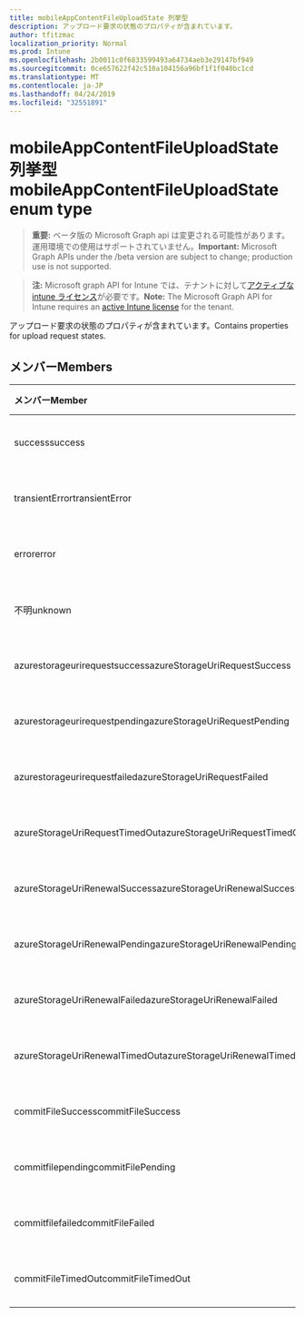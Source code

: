 ```yaml
---
title: mobileAppContentFileUploadState 列挙型
description: アップロード要求の状態のプロパティが含まれています。
author: tfitzmac
localization_priority: Normal
ms.prod: Intune
ms.openlocfilehash: 2b0011c0f6833599493a64734aeb3e29147bf949
ms.sourcegitcommit: 0ce657622f42c510a104156a96bf1f1f040bc1cd
ms.translationtype: MT
ms.contentlocale: ja-JP
ms.lasthandoff: 04/24/2019
ms.locfileid: "32551891"
---
```

# <a name="mobileappcontentfileuploadstate-enum-type"></a><span data-ttu-id="46357-103">mobileAppContentFileUploadState 列挙型</span><span class="sxs-lookup"><span data-stu-id="46357-103">mobileAppContentFileUploadState enum type</span></span>

> <span data-ttu-id="46357-104">**重要:** ベータ版の Microsoft Graph api は変更される可能性があります。運用環境での使用はサポートされていません。</span><span class="sxs-lookup"><span data-stu-id="46357-104">**Important:** Microsoft Graph APIs under the /beta version are subject to change; production use is not supported.</span></span>

> <span data-ttu-id="46357-105">**注:** Microsoft graph API for Intune では、テナントに対して[アクティブな intune ライセンス](https://go.microsoft.com/fwlink/?linkid=839381)が必要です。</span><span class="sxs-lookup"><span data-stu-id="46357-105">**Note:** The Microsoft Graph API for Intune requires an [active Intune license](https://go.microsoft.com/fwlink/?linkid=839381) for the tenant.</span></span>

<span data-ttu-id="46357-106">アップロード要求の状態のプロパティが含まれています。</span><span class="sxs-lookup"><span data-stu-id="46357-106">Contains properties for upload request states.</span></span>

## <a name="members"></a><span data-ttu-id="46357-107">メンバー</span><span class="sxs-lookup"><span data-stu-id="46357-107">Members</span></span>
|<span data-ttu-id="46357-108">メンバー</span><span class="sxs-lookup"><span data-stu-id="46357-108">Member</span></span>|<span data-ttu-id="46357-109">値</span><span class="sxs-lookup"><span data-stu-id="46357-109">Value</span></span>|<span data-ttu-id="46357-110">説明</span><span class="sxs-lookup"><span data-stu-id="46357-110">Description</span></span>|
|:---|:---|:---|
|<span data-ttu-id="46357-111">success</span><span class="sxs-lookup"><span data-stu-id="46357-111">success</span></span>|<span data-ttu-id="46357-112">.0</span><span class="sxs-lookup"><span data-stu-id="46357-112">0</span></span>|<span data-ttu-id="46357-113">まだ文書化されていません</span><span class="sxs-lookup"><span data-stu-id="46357-113">Not yet documented</span></span>|
|<span data-ttu-id="46357-114">transientError</span><span class="sxs-lookup"><span data-stu-id="46357-114">transientError</span></span>|<span data-ttu-id="46357-115">1 </span><span class="sxs-lookup"><span data-stu-id="46357-115">1</span></span>|<span data-ttu-id="46357-116">まだ文書化されていません</span><span class="sxs-lookup"><span data-stu-id="46357-116">Not yet documented</span></span>|
|<span data-ttu-id="46357-117">error</span><span class="sxs-lookup"><span data-stu-id="46357-117">error</span></span>|<span data-ttu-id="46357-118">2 </span><span class="sxs-lookup"><span data-stu-id="46357-118">2</span></span>|<span data-ttu-id="46357-119">まだ文書化されていません</span><span class="sxs-lookup"><span data-stu-id="46357-119">Not yet documented</span></span>|
|<span data-ttu-id="46357-120">不明</span><span class="sxs-lookup"><span data-stu-id="46357-120">unknown</span></span>|<span data-ttu-id="46357-121">3 </span><span class="sxs-lookup"><span data-stu-id="46357-121">3</span></span>|<span data-ttu-id="46357-122">まだ文書化されていません</span><span class="sxs-lookup"><span data-stu-id="46357-122">Not yet documented</span></span>|
|<span data-ttu-id="46357-123">azurestorageurirequestsuccess</span><span class="sxs-lookup"><span data-stu-id="46357-123">azureStorageUriRequestSuccess</span></span>|<span data-ttu-id="46357-124">100</span><span class="sxs-lookup"><span data-stu-id="46357-124">100</span></span>|<span data-ttu-id="46357-125">まだ文書化されていません</span><span class="sxs-lookup"><span data-stu-id="46357-125">Not yet documented</span></span>|
|<span data-ttu-id="46357-126">azurestorageurirequestpending</span><span class="sxs-lookup"><span data-stu-id="46357-126">azureStorageUriRequestPending</span></span>|<span data-ttu-id="46357-127">101</span><span class="sxs-lookup"><span data-stu-id="46357-127">101</span></span>|<span data-ttu-id="46357-128">まだ文書化されていません</span><span class="sxs-lookup"><span data-stu-id="46357-128">Not yet documented</span></span>|
|<span data-ttu-id="46357-129">azurestorageurirequestfailed</span><span class="sxs-lookup"><span data-stu-id="46357-129">azureStorageUriRequestFailed</span></span>|<span data-ttu-id="46357-130">102</span><span class="sxs-lookup"><span data-stu-id="46357-130">102</span></span>|<span data-ttu-id="46357-131">まだ文書化されていません</span><span class="sxs-lookup"><span data-stu-id="46357-131">Not yet documented</span></span>|
|<span data-ttu-id="46357-132">azureStorageUriRequestTimedOut</span><span class="sxs-lookup"><span data-stu-id="46357-132">azureStorageUriRequestTimedOut</span></span>|<span data-ttu-id="46357-133">103</span><span class="sxs-lookup"><span data-stu-id="46357-133">103</span></span>|<span data-ttu-id="46357-134">まだ文書化されていません</span><span class="sxs-lookup"><span data-stu-id="46357-134">Not yet documented</span></span>|
|<span data-ttu-id="46357-135">azureStorageUriRenewalSuccess</span><span class="sxs-lookup"><span data-stu-id="46357-135">azureStorageUriRenewalSuccess</span></span>|<span data-ttu-id="46357-136">200</span><span class="sxs-lookup"><span data-stu-id="46357-136">200</span></span>|<span data-ttu-id="46357-137">まだ文書化されていません</span><span class="sxs-lookup"><span data-stu-id="46357-137">Not yet documented</span></span>|
|<span data-ttu-id="46357-138">azureStorageUriRenewalPending</span><span class="sxs-lookup"><span data-stu-id="46357-138">azureStorageUriRenewalPending</span></span>|<span data-ttu-id="46357-139">201</span><span class="sxs-lookup"><span data-stu-id="46357-139">201</span></span>|<span data-ttu-id="46357-140">まだ文書化されていません</span><span class="sxs-lookup"><span data-stu-id="46357-140">Not yet documented</span></span>|
|<span data-ttu-id="46357-141">azureStorageUriRenewalFailed</span><span class="sxs-lookup"><span data-stu-id="46357-141">azureStorageUriRenewalFailed</span></span>|<span data-ttu-id="46357-142">202</span><span class="sxs-lookup"><span data-stu-id="46357-142">202</span></span>|<span data-ttu-id="46357-143">まだ文書化されていません</span><span class="sxs-lookup"><span data-stu-id="46357-143">Not yet documented</span></span>|
|<span data-ttu-id="46357-144">azureStorageUriRenewalTimedOut</span><span class="sxs-lookup"><span data-stu-id="46357-144">azureStorageUriRenewalTimedOut</span></span>|<span data-ttu-id="46357-145">203</span><span class="sxs-lookup"><span data-stu-id="46357-145">203</span></span>|<span data-ttu-id="46357-146">まだ文書化されていません</span><span class="sxs-lookup"><span data-stu-id="46357-146">Not yet documented</span></span>|
|<span data-ttu-id="46357-147">commitFileSuccess</span><span class="sxs-lookup"><span data-stu-id="46357-147">commitFileSuccess</span></span>|<span data-ttu-id="46357-148">300</span><span class="sxs-lookup"><span data-stu-id="46357-148">300</span></span>|<span data-ttu-id="46357-149">まだ文書化されていません</span><span class="sxs-lookup"><span data-stu-id="46357-149">Not yet documented</span></span>|
|<span data-ttu-id="46357-150">commitfilepending</span><span class="sxs-lookup"><span data-stu-id="46357-150">commitFilePending</span></span>|<span data-ttu-id="46357-151">301</span><span class="sxs-lookup"><span data-stu-id="46357-151">301</span></span>|<span data-ttu-id="46357-152">まだ文書化されていません</span><span class="sxs-lookup"><span data-stu-id="46357-152">Not yet documented</span></span>|
|<span data-ttu-id="46357-153">commitfilefailed</span><span class="sxs-lookup"><span data-stu-id="46357-153">commitFileFailed</span></span>|<span data-ttu-id="46357-154">302</span><span class="sxs-lookup"><span data-stu-id="46357-154">302</span></span>|<span data-ttu-id="46357-155">まだ文書化されていません</span><span class="sxs-lookup"><span data-stu-id="46357-155">Not yet documented</span></span>|
|<span data-ttu-id="46357-156">commitFileTimedOut</span><span class="sxs-lookup"><span data-stu-id="46357-156">commitFileTimedOut</span></span>|<span data-ttu-id="46357-157">303</span><span class="sxs-lookup"><span data-stu-id="46357-157">303</span></span>|<span data-ttu-id="46357-158">まだ文書化されていません</span><span class="sxs-lookup"><span data-stu-id="46357-158">Not yet documented</span></span>|





